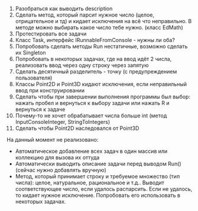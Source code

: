 1. Разобраться как выводить description 
3. Сделать метод, который парсит нужное число (целое, отрицательное и тд) и кидает исключения на всё что неправильно. В методе можно выбирать какое число тебе нужно. (класс EdMath)
4. Протестировать все задачи
7. Класс Task, интерфейс IRunnableFromConsole - нужны ли оба?
8. Попробовать сделать методы Run нестатичные, возможно сделать их Singleton
9. Попробовать в некоторых задачах, где на ввод идёт 2 числа, реализовать ввод через одну строку через запятую
10. Сделать десятичный разделитель - точку (с предупреждением пользователя)
11. Классы Point2D и Point3D кидают исключения, если неправильный ввод при конструировании
12. Сделать чтобы при завершении выполнения программы был выбор: нажать пробел и вернуться к выбору задачи или нажать R и вернуться к задаче
13. Почему-то не хочет обрабатывает числа больше int (метод InputConsoleInteger, StringToIntegers)
14. Сделать чтобы Point2D наследовался от Point3D



На данный момент не реализовано:
* Автоматическое добавление всех задач в один массив или коллекцию для вызова их оттуда
* Автоматически выводить описание задачи перед выводом Run() (сейчас нужно добавлять вручную)
* Метод, который принимает строку и требуемое множество (тип числа): целое, натуральное, рациональное и т.д.. Выводит соответствующее число, если удалось распарсить. Если не удалось, то кидает нужное исключение. Попробовать его использовать в некоторых задачах.
